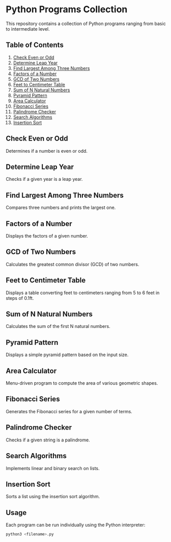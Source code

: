 # Python Programs Collection

This repository contains a collection of Python programs ranging from basic to intermediate level.

## Table of Contents

1. [Check Even or Odd](#check-even-or-odd)
2. [Determine Leap Year](#determine-leap-year)
3. [Find Largest Among Three Numbers](#find-largest-among-three-numbers)
4. [Factors of a Number](#factors-of-a-number)
5. [GCD of Two Numbers](#gcd-of-two-numbers)
6. [Feet to Centimeter Table](#feet-to-centimeter-table)
7. [Sum of N Natural Numbers](#sum-of-n-natural-numbers)
8. [Pyramid Pattern](#pyramid-pattern)
9. [Area Calculator](#area-calculator)
10. [Fibonacci Series](#fibonacci-series)
11. [Palindrome Checker](#palindrome-checker)
12. [Search Algorithms](#search-algorithms)
13. [Insertion Sort](#insertion-sort)

## Check Even or Odd

Determines if a number is even or odd.

## Determine Leap Year

Checks if a given year is a leap year.

## Find Largest Among Three Numbers

Compares three numbers and prints the largest one.

## Factors of a Number

Displays the factors of a given number.

## GCD of Two Numbers

Calculates the greatest common divisor (GCD) of two numbers.

## Feet to Centimeter Table

Displays a table converting feet to centimeters ranging from 5 to 6 feet in steps of 0.1ft.

## Sum of N Natural Numbers

Calculates the sum of the first N natural numbers.

## Pyramid Pattern

Displays a simple pyramid pattern based on the input size.

## Area Calculator

Menu-driven program to compute the area of various geometric shapes.

## Fibonacci Series

Generates the Fibonacci series for a given number of terms.

## Palindrome Checker

Checks if a given string is a palindrome.

## Search Algorithms

Implements linear and binary search on lists.

## Insertion Sort

Sorts a list using the insertion sort algorithm.

## Usage

Each program can be run individually using the Python interpreter:

```bash
python3 <filename>.py
```

